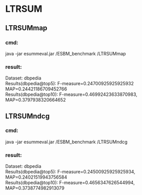 # LTRSUM

## LTRSUMmap
 ### cmd: 
 java -jar esummeval.jar /ESBM_benchmark /LTRSUMmap
 ### result: 
 Dataset: dbpedia  
Results(dbpedia@top5):  F-measure=0.24700925925925932 MAP=0.24421186709452766  
Results(dbpedia@top10): F-measure=0.46992423633870983, MAP=0.3797938320664652  

## LTRSUMndcg
 ### cmd: 
 java -jar esummeval.jar /ESBM_benchmark /LTRSUMndcg
 ### result: 
Dataset: dbpedia  
Results(dbpedia@top5):  F-measure=0.24500925925925934, MAP=0.24021519943756584   
Results(dbpedia@top10): F-measure=0.4656347626544994, MAP=0.3738774982913079   


 